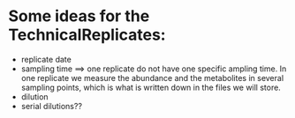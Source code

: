 # Some ideas for the TechnicalReplicates:
- replicate date
- sampling time ==> one replicate do not have one specific ampling time. In one replicate we measure the abundance and the metabolites in several sampling points, which is what is written down in the files we will store.
- dilution
- serial dilutions??
